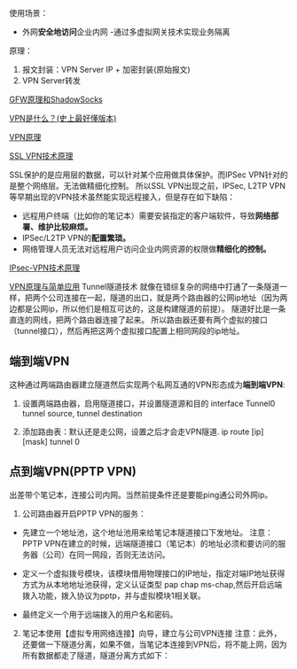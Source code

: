 
使用场景：
- 外网**安全地访问**企业内网
 -通过多虚拟网关技术实现业务隔离

原理：
1. 报文封装：VPN Server IP + 加密封装(原始报文)
2. VPN Server转发

[GFW原理和ShadowSocks](https://www.youtube.com/watch?v=k80cu16M-rw)

[VPN是什么？(史上最好懂版本)](https://www.vpndada.com/what-is-vpn-cn/)

[VPN原理](https://yuerblog.cc/2017/01/03/how-vpn-works-and-how-to-setup-pptp/)

[SSL VPN技术原理](https://cshihong.github.io/2019/05/11/SSL-VPN%E6%8A%80%E6%9C%AF%E5%8E%9F%E7%90%86/)

SSL保护的是应用层的数据，可以针对某个应用做具体保护。而IPSec VPN针对的是整个网络层。无法做精细化控制。
所以SSL VPN出现之前，IPSec, L2TP VPN等早期出现的VPN技术虽然能实现远程接入，但是存在如下缺陷：
- 远程用户终端（比如你的笔记本）需要安装指定的客户端软件，导致**网络部署、维护比较麻烦。**
- IPSec/L2TP VPN的**配置繁琐。**
- 网络管理人员无法对远程用户访问企业内网资源的权限做**精细化的控制。**


[IPsec-VPN技术原理](https://cshihong.github.io/2019/04/03/IPSec-VPN%E5%9F%BA%E6%9C%AC%E5%8E%9F%E7%90%86/)

[VPN原理与简单应用](https://zhuanlan.zhihu.com/p/71536075)
Tunnel隧道技术
就像在错综复杂的网络中打通了一条隧道一样，把两个公司连接在一起，隧道的出口，就是两个路由器的公网ip地址（因为两边都是公网ip，所以他们是相互可达的，这是构建隧道的前提）。
隧道好比是一条直连的网线，把两个路由器连接了起来。
所以路由器还要有两个虚拟的接口（tunnel接口），然后再把这两个虚拟接口配置上相同网段的ip地址。



## 端到端VPN
这种通过两端路由器建立隧道然后实现两个私网互通的VPN形态成为**端到端VPN**:
1. 设置两端路由器，启用隧道接口，并设置隧道源和目的
interface Tunnel0
tunnel source, tunnel destination

2. 添加路由表：默认还是走公网，设置之后才会走VPN隧道.
ip route [ip] [mask] tunnel 0

## 点到端VPN(PPTP VPN)
出差带个笔记本，连接公司内网。当然前提条件还是要能ping通公司外网ip。

1. 公司路由器开启PPTP VPN的服务：
- 先建立一个地址池，这个地址池用来给笔记本隧道接口下发地址。
注意：PPTP VPN在建立的时候，远端隧道接口（笔记本）的地址必须和要访问的服务器（公司）在同一网段，否则无法访问。

- 定义一个虚拟拨号模块，该模块借用物理接口的IP地址，指定对端IP地址获得方式为从本地地址池获得，定义认证类型 pap chap ms-chap,然后开启远端拨入功能，拨入协议为pptp，并与虚拟模块1相关联。

- 最终定义一个用于远端拨入的用户名和密码。

2. 笔记本使用【虚拟专用网络连接】向导，建立与公司VPN连接
注意：此外，还要做一下隧道分离，如果不做，当笔记本连接到VPN后，将不能上网，因为所有数据都走了隧道，隧道分离方式如下：




